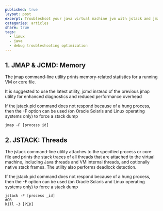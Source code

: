```yaml
---
published: true
layout: post
excerpt: Troubleshoot your java virtual machine jvm with jstack and jmap
categories: articles
share: true
tags:
  - linux
  - java
  - debug troubleshooting optimization
---
```

## 1. JMAP & JCMD: Memory

The jmap command-line utility prints memory-related statistics for a running VM or core file.

It is suggested to use the latest utility, jcmd instead of the previous jmap utility for enhanced diagnostics and reduced performance overhead

If the jstack pid command does not respond because of a hung process, then the -F option can be used (on Oracle Solaris and Linux operating systems only) to force a stack dump

```shell
jmap -F [process id]
```

## 2. JSTACK: Threads

The jstack command-line utility attaches to the specified process or core file and prints the stack traces of all threads that are attached to the virtual machine, including Java threads and VM internal threads, and optionally native stack frames. The utility also performs deadlock detection.

If the jstack pid command does not respond because of a hung process, then the -F option can be used (on Oracle Solaris and Linux operating systems only) to force a stack dump

```shell
jstack -F [process _id]
#OR
kill -3 [PID] 
```